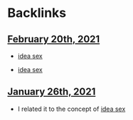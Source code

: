 
# Backlinks
## [February 20th, 2021](<February 20th, 2021.md>)
- [idea sex](<idea sex.md>)

- [idea sex](<idea sex.md>)

## [January 26th, 2021](<January 26th, 2021.md>)
- I related it to the concept of [idea sex](<idea sex.md>)

